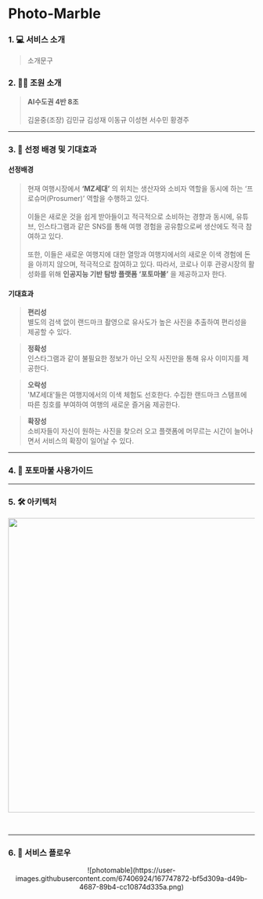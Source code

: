 # Photo-Marble

### 1. :computer: 서비스 소개
> 소개문구 <br>


### 2. :raising_hand_man: 조원 소개 
> **AI수도권 4반 8조** <br><br>
> 김윤중(조장) 김민규 김성재 이동규 이성현 서수민 황경주
------------------
### 3. :memo: 선정 배경 및 기대효과
####    선정배경
> 현재 여행시장에서 **‘MZ세대’** 의 위치는 생산자와 소비자 역할을 동시에 하는 ‘프로슈머(Prosumer)’ 역할을 수행하고 있다.     <br><br> 이들은 새로운 것을 쉽게 받아들이고 적극적으로 소비하는 경향과 동시에, 유튜브, 인스타그램과 같은 SNS를 통해 여행 경험을 공유함으로써 생산에도 적극 참여하고 있다.     <br><br> 또한, 이들은 새로운 여행지에 대한 열망과 여행지에서의 새로운 이색 경험에 돈을 아끼지 않으며, 적극적으로 참여하고 있다. 
따라서, 코로나 이후 관광시장의 활성화를 위해 **인공지능 기반 탐방 플랫폼 ‘포토마불’** 을 제공하고자 한다.

####     기대효과
> **편리성**    
별도의 검색 없이 랜드마크 촬영으로 유사도가 높은 사진을 추출하여 편리성을 제공할 수 있다.<br>

> **정확성**    
인스타그램과 같이 불필요한 정보가 아닌 오직 사진만을 통해 유사 이미지를 제공한다.<br>

> **오락성**   
'MZ세대'들은 여행지에서의 이색 체험도 선호한다. 수집한 랜드마크 스탬프에 따른 칭호를 부여하여 여행의 새로운 즐거움 제공한다.<br>

> **확장성**    
소비자들이 자신이 원하는 사진을 찾으러 오고 플랫폼에 머무르는 시간이 늘어나면서 서비스의 확장이 일어날 수 있다.<br>

------------------
### 4. :game_die: 포토마불 사용가이드
------------------
### 5. :hammer_and_wrench: 아키텍처 
<p align="center">
<img src="https://user-images.githubusercontent.com/43026485/164238808-97dfc50a-6526-4a46-93e4-51173e539a49.png"  width="600" >
</p><br>

------------------

### 6. :mag_right: 서비스 플로우
<p align="center">
![photomable](https://user-images.githubusercontent.com/67406924/167747872-bf5d309a-d49b-4687-89b4-cc10874d335a.png)
</p><br>

